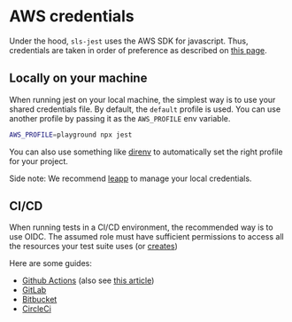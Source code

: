 # AWS credentials

Under the hood, `sls-jest` uses the AWS SDK for javascript. Thus, credentials are taken in order of preference as described on [this page](https://docs.aws.amazon.com/sdk-for-javascript/v2/developer-guide/setting-credentials-node.html).

## Locally on your machine

When running jest on your local machine, the simplest way is to use your shared credentials file. By default, the `default` profile is used. You can use another profile by passing it as the `AWS_PROFILE` env variable.

```bash
AWS_PROFILE=playground npx jest
```

You can also use something like [direnv](https://github.com/direnv/direnv) to automatically set the right profile for your project.

Side note: We recommend [leapp](https://www.leapp.cloud/) to manage your local credentials.

## CI/CD

When running tests in a CI/CD environment, the recommended way is to use OIDC. The assumed role must have sufficient permissions to access all the resources your test suite uses (or [creates](#spies))

Here are some guides:

- [Github Actions](https://docs.github.com/en/actions/deployment/security-hardening-your-deployments/configuring-openid-connect-in-amazon-web-services) (also see [this article](https://benoitboure.com/securely-access-your-aws-resources-from-github-actions))
- [GitLab](https://docs.gitlab.com/ee/ci/cloud_services/aws/)
- [Bitbucket](https://support.atlassian.com/bitbucket-cloud/docs/deploy-on-aws-using-bitbucket-pipelines-openid-connect/)
- [CircleCi](https://circleci.com/docs/openid-connect-tokens/#aws)
